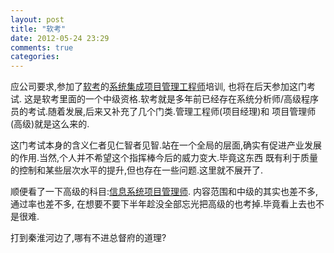 ```yaml
---
layout: post
title: "软考"
date: 2012-05-24 23:29
comments: true
categories: 
---
```


应公司要求,参加了[软考](http://baike.baidu.com/view/2174403.htm#5)的[系统集成项目管理工程师](http://baike.baidu.com/view/1278553.htm)培训, 也将在后天参加这门考试.
这是软考里面的一个中级资格.软考就是多年前已经存在系统分析师/高级程序员的考试.随着发展,后来又补充了几个门类.管理工程师(项目经理)和
项目管理师(高级)就是这么来的.

这门考试本身的含义仁者见仁智者见智.站在一个全局的层面,确实有促进产业发展的作用.当然,个人并不希望这个指挥棒今后的威力变大.毕竟这东西
既有利于质量的控制和某些层次水平的提升,但也存在一些问题.这里就不展开了.

顺便看了一下高级的科目:[信息系统项目管理师](http://baike.baidu.com/view/1760754.htm). 内容范围和中级的其实也差不多,通过率也差不多,
在想要不要下半年趁没全部忘光把高级的也考掉.毕竟看上去也不是很难.

打到秦淮河边了,哪有不进总督府的道理?
